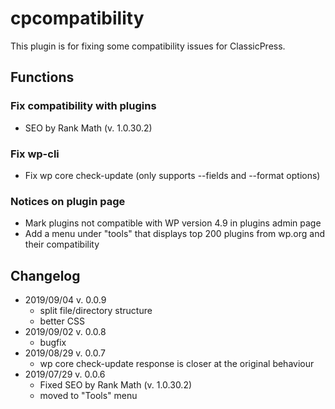 # cpcompatibility
This plugin is for fixing some compatibility issues for ClassicPress.

## Functions
### Fix compatibility with plugins
* SEO by Rank Math (v. 1.0.30.2)

### Fix wp-cli 
* Fix wp core check-update (only supports --fields and --format options)

### Notices on plugin page
* Mark plugins not compatible with WP version 4.9 in plugins admin page
* Add a menu under "tools" that displays top 200 plugins from wp.org and their compatibility

## Changelog
* 2019/09/04 v. 0.0.9
   * split file/directory structure
   * better CSS
* 2019/09/02 v. 0.0.8
   * bugfix
* 2019/08/29 v. 0.0.7
   * wp core check-update response is closer at the original behaviour
* 2019/07/29 v. 0.0.6
   * Fixed SEO by Rank Math (v. 1.0.30.2)
   * moved to "Tools" menu
